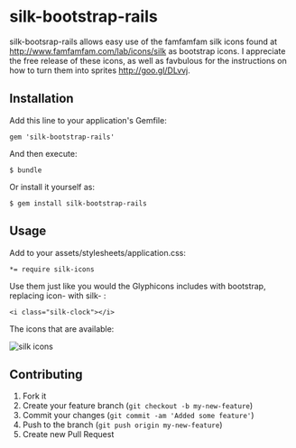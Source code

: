 # silk-bootstrap-rails

silk-bootsrap-rails allows easy use of the famfamfam silk icons found at <http://www.famfamfam.com/lab/icons/silk> as bootstrap icons. I appreciate the free release of these icons, as well as favbulous for the instructions on how to turn them into sprites <http://goo.gl/DLvvj>.

## Installation

Add this line to your application's Gemfile:

    gem 'silk-bootstrap-rails'

And then execute:

    $ bundle

Or install it yourself as:

    $ gem install silk-bootstrap-rails

## Usage

Add to your assets/stylesheets/application.css:

	*= require silk-icons
	
Use them just like you would the Glyphicons includes with bootstrap, replacing icon- with silk- :

	<i class="silk-clock"></i>
	 
The icons that are available:

![silk icons](http://www.famfamfam.com/lab/icons/silk/previews/index_abc.png)

## Contributing

1. Fork it
2. Create your feature branch (`git checkout -b my-new-feature`)
3. Commit your changes (`git commit -am 'Added some feature'`)
4. Push to the branch (`git push origin my-new-feature`)
5. Create new Pull Request
